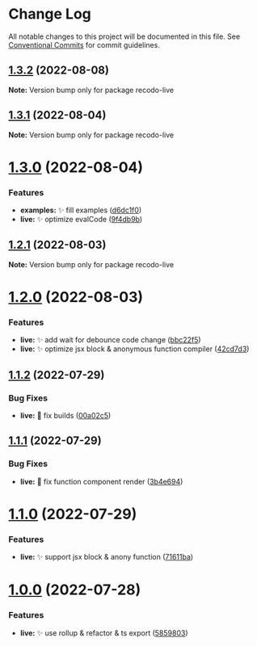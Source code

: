 # Change Log

All notable changes to this project will be documented in this file.
See [Conventional Commits](https://conventionalcommits.org) for commit guidelines.

## [1.3.2](https://github.com/UCloud-FE/recodo/compare/recodo-live@1.3.1...recodo-live@1.3.2) (2022-08-08)

**Note:** Version bump only for package recodo-live





## [1.3.1](https://github.com/UCloud-FE/recodo/compare/recodo-live@1.3.0...recodo-live@1.3.1) (2022-08-04)

**Note:** Version bump only for package recodo-live





# [1.3.0](https://github.com/UCloud-FE/recodo/compare/recodo-live@1.2.1...recodo-live@1.3.0) (2022-08-04)


### Features

* **examples:** ✨ fill examples ([d6dc1f0](https://github.com/UCloud-FE/recodo/commit/d6dc1f074740d95c02098cf654742b83aca1bc2e))
* **live:** ✨ optimize evalCode ([9f4db9b](https://github.com/UCloud-FE/recodo/commit/9f4db9bf67d9bfc4de9cb5265fff94bb4e5068b0))





## [1.2.1](https://github.com/UCloud-FE/recodo/compare/recodo-live@1.2.0...recodo-live@1.2.1) (2022-08-03)

**Note:** Version bump only for package recodo-live





# [1.2.0](https://github.com/UCloud-FE/recodo/compare/recodo-live@1.1.2...recodo-live@1.2.0) (2022-08-03)


### Features

* **live:** ✨ add wait for debounce code change ([bbc22f5](https://github.com/UCloud-FE/recodo/commit/bbc22f51b81b91cdfa114bad82ef68ba245ef28f))
* **live:** ✨ optimize jsx block & anonymous function compiler ([42cd7d3](https://github.com/UCloud-FE/recodo/commit/42cd7d3af6b032c311c8a00c83d7d66e764058dd))





## [1.1.2](https://github.com/UCloud-FE/recodo/compare/recodo-live@1.1.1...recodo-live@1.1.2) (2022-07-29)


### Bug Fixes

* **live:** 🐞 fix builds ([00a02c5](https://github.com/UCloud-FE/recodo/commit/00a02c5669fda6ac3b3cb3a91340b70441de22d3))





## [1.1.1](https://github.com/UCloud-FE/recodo/compare/recodo-live@1.1.0...recodo-live@1.1.1) (2022-07-29)


### Bug Fixes

* **live:** 🐞 fix function component render ([3b4e694](https://github.com/UCloud-FE/recodo/commit/3b4e69481dee8c029f9bd7fee822c0846e01e834))





# [1.1.0](https://github.com/UCloud-FE/recodo/compare/recodo-live@1.0.0...recodo-live@1.1.0) (2022-07-29)


### Features

* **live:** ✨ support jsx block & anony function ([71611ba](https://github.com/UCloud-FE/recodo/commit/71611ba9b61ce08433acb05b5ef3b9482d10467c))





# [1.0.0](https://github.com/UCloud-FE/recodo/compare/recodo-live@0.1.4...recodo-live@1.0.0) (2022-07-28)


### Features

* **live:** ✨ use rollup & refactor & ts export ([5859803](https://github.com/UCloud-FE/recodo/commit/5859803d68805a89522fcd9fb470b0ba2e1e10e7))
